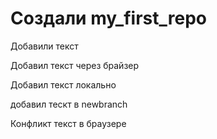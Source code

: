 ﻿# Создали my_first_repo

Добавили текст

Добавил текст через брайзер


Добавил текст локально

добавил тескт в newbranch
 

Конфликт текст в браузере
